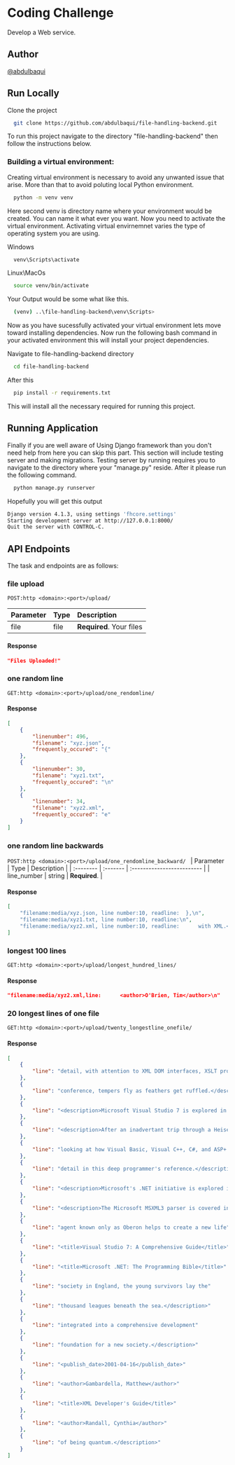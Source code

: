 
# Coding Challenge

Develop a Web service.
## Author

 [@abdulbaqui](https://github.com/abdulbaqui)


## Run Locally

Clone the project

```bash
  git clone https://github.com/abdulbaqui/file-handling-backend.git
```

To run this project navigate to the directory "file-handling-backend" then follow the instructions below.

### Building a virtual environment:
Creating virtual environment is necessary to avoid any unwanted issue that arise. More than that to avoid poluting local Python environment.

```bash
  python -m venv venv
```
Here second venv is directory name where your environment would be created. You can name it what ever you want. Now you need to activate the virtual environment. Activating virtual envirnemnet varies the type of operating system  you are using.

Windows 
```bash
  venv\Scripts\activate
```

Linux\MacOs
```bash
  source venv/bin/activate
```
Your Output would be some what like this.
```bash
  (venv) ..\file-handling-backend\venv\Scripts>
```
Now as you have sucessfully activated your virtual environment lets move toward installing dependencies. Now run the following bash command in your activated environment this will install your project dependencies.

Navigate to file-handling-backend directory
```bash
  cd file-handling-backend
```
After this 
```bash
  pip install -r requirements.txt
```
This will install all the necessary required for running this project. 

## Running Application

Finally if you are well aware of Using Django framework than you don't need help from here you can skip this part. This section will include testing server and making migrations. Testing server by running requires you to navigate to the directory where your "manage.py" 
reside. After it please run the following command.

```bash
  python manage.py runserver
```
Hopefully you will get this output
```bash
Django version 4.1.3, using settings 'fhcore.settings'
Starting development server at http://127.0.0.1:8000/
Quit the server with CONTROL-C. 
```

## API Endpoints

The task and endpoints are as follows:

### file upload

```POST:http <domain>:<port>/upload/ ```

| Parameter | Type     | Description                |
| :-------- | :------- | :------------------------- |
| file    | file   | **Required**. Your files   |

#### Response
```json
"Files Uploaded!"
```
### one random line
```GET:http <domain>:<port>/upload/one_rendomline/  ```

#### Response
```json
[
    {
        "linenumber": 496,
        "filename": "xyz.json",
        "frequently_occured": "{"
    },
    {
        "linenumber": 30,
        "filename": "xyz1.txt",
        "frequently_occured": "\n"
    },
    {
        "linenumber": 34,
        "filename": "xyz2.xml",
        "frequently_occured": "e"
    }
]
```

### one random line backwards
```POST:http <domain>:<port>/upload/one_rendomline_backward/ ```
| Parameter     | Type     | Description                |
| :--------     | :------- | :------------------------- |
| line_number | string | **Required**.              |

#### Response
```json
[
    "filename:media/xyz.json, line number:10, readline:  },\n",
    "filename:media/xyz1.txt, line number:10, readline:\n",
    "filename:media/xyz2.xml, line number:10, readline:      with XML.</description>\n"
]
```

### longest 100 lines
```GET:http <domain>:<port>/upload/longest_hundred_lines/ ```

#### Response
```json
"filename:media/xyz2.xml,line:      <author>O'Brien, Tim</author>\n"
```

### 20 longest lines of one file
```GET:http <domain>:<port>/upload/twenty_longestline_onefile/ ```

#### Response
```json
[
    {
        "line": "detail, with attention to XML DOM interfaces, XSLT processing,"
    },
    {
        "line": "conference, tempers fly as feathers get ruffled.</description>"
    },
    {
        "line": "<description>Microsoft Visual Studio 7 is explored in depth,"
    },
    {
        "line": "<description>After an inadvertant trip through a Heisenberg"
    },
    {
        "line": "looking at how Visual Basic, Visual C++, C#, and ASP+ are"
    },
    {
        "line": "detail in this deep programmer's reference.</description>"
    },
    {
        "line": "<description>Microsoft's .NET initiative is explored in"
    },
    {
        "line": "<description>The Microsoft MSXML3 parser is covered in"
    },
    {
        "line": "agent known only as Oberon helps to create a new life"
    },
    {
        "line": "<title>Visual Studio 7: A Comprehensive Guide</title>"
    },
    {
        "line": "<title>Microsoft .NET: The Programming Bible</title>"
    },
    {
        "line": "society in England, the young survivors lay the"
    },
    {
        "line": "thousand leagues beneath the sea.</description>"
    },
    {
        "line": "integrated into a comprehensive development"
    },
    {
        "line": "foundation for a new society.</description>"
    },
    {
        "line": "<publish_date>2001-04-16</publish_date>"
    },
    {
        "line": "<author>Gambardella, Matthew</author>"
    },
    {
        "line": "<title>XML Developer's Guide</title>"
    },
    {
        "line": "<author>Randall, Cynthia</author>"
    },
    {
        "line": "of being quantum.</description>"
    }
]
```

